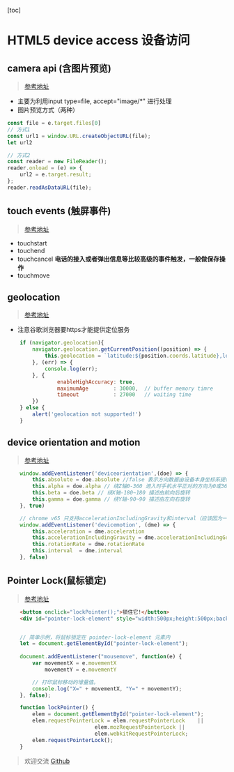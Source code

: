 [toc]
# HTML5 device access 设备访问

## camera api (含图片预览)
> [参考地址](https://developer.mozilla.org/en-US/docs/Archive/B2G_OS/API/Camera_API/Introduction)

- 主要为利用input type=file, accept="image/*" 进行处理
- 图片预览方式（两种）

```js   
const file = e.target.files[0]
// 方式1 
const url1 = window.URL.createObjectURL(file);
let url2

// 方式2
const reader = new FileReader();
reader.onload = (e) => {
    url2 = e.target.result;
};
reader.readAsDataURL(file);
``` 

## touch events (触屏事件)
> [参考地址](https://developer.mozilla.org/en-US/docs/Web/API/Touch_events)

- touchstart
- touchend
- touchcancel **电话的接入或者弹出信息等比较高级的事件触发，一般做保存操作**
- touchmove

## geolocation 
> [参考地址](https://developer.mozilla.org/en-US/docs/Web/API/Geolocation/Using_geolocation)

- 注意谷歌浏览器要https才能提供定位服务

```js
    if (navigator.geolocation){
        navigator.geolocation.getCurrentPosition((position) => {
            this.geolocation = `latitude:${position.coords.latitude},longitude:${position.coords.longitude}`
        }, (err) => {
            console.log(err);
        }, {
                enableHighAccuracy: true, 
                maximumAge        : 30000,  // buffer memory timre
                timeout           : 27000   // waiting time 
        })
    } else {
        alert('geolocation not supported!')
    }
```

## device orientation and motion
> [参考地址](https://developer.mozilla.org/en-US/docs/Web/API/Detecting_device_orientation)

```js
    window.addEventListener('deviceorientation',(doe) => {
        this.absolute = doe.absolute //false 表示方向数据由设备本身坐标系提供
        this.alpha = doe.alpha // 绕Z轴0-360 进入时手机水平正对的方向为0或360
        this.beta = doe.beta // 绕X轴-180~180 描述由前向后旋转
        this.gamma = doe.gamma // 绕Y轴-90~90 描述由左向右旋转
    }, true)

    // chrome v65 只支持accelerationIncludingGravity和interval（应该因为一些限制没有找到），其它浏览器最新版基本都支持
    window.addEventListener('devicemotion', (dme) => {
        this.acceleration = dme.acceleration
        this.accelerationIncludingGravity = dme.accelerationIncludingGravity
        this.rotationRate = dme.rotationRate
        this.interval  = dme.interval 
    }, false)
```

## Pointer Lock(鼠标锁定)
> [参考地址](https://developer.mozilla.org/en-US/docs/Web/API/Pointer_Lock_API)

```html
    <button onclick="lockPointer();">锁住它!</button>
    <div id="pointer-lock-element" style="width:500px;height:500px;background-color: red"></div>
```

```js

    // 简单示例，将鼠标锁定在 pointer-lock-element 元素内
    let = document.getElementById("pointer-lock-element");
    
    document.addEventListener("mousemove", function(e) {
        var movementX = e.movementX 
            movementY = e.movementY

        // 打印鼠标移动的增量值。
        console.log("X=" + movementX, "Y=" + movementY);
    }, false);

    function lockPointer() {
        elem = document.getElementById("pointer-lock-element");
        elem.requestPointerLock = elem.requestPointerLock    ||
                            elem.mozRequestPointerLock ||
                            elem.webkitRequestPointerLock;
        elem.requestPointerLock();
    }
```

> 欢迎交流 [Github](https://github.com/WarrenHewitt/blog-note)
